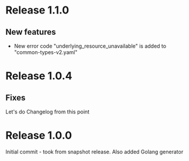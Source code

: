 
# Release 1.1.0

## New features
 * New error code "underlying_resource_unavailable" is added to "common-types-v2.yaml"

# Release 1.0.4

## Fixes

Let's do Changelog from this point

# Release 1.0.0

Initial commit - took from snapshot release.
Also added Golang generator
